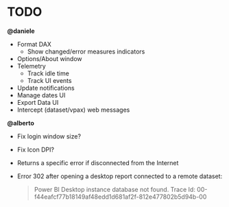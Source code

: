 # TODO

**@daniele**
- Format DAX
    - Show changed/error measures indicators
- Options/About window
- Telemetry 
    - Track idle time
    - Track UI events
- Update notifications
- Manage dates UI
- Export Data UI
- Intercept (dataset/vpax) web messages

**@alberto**
- Fix login window size?
- Fix Icon DPI?
- Returns a specific error if disconnected from the Internet

- Error 302 after opening a desktop report connected to a remote dataset:
    >Power BI Desktop instance database not found.
    >Trace Id: 00-f44eafcf77b18149af48edd1d681af2f-812e477802b5d94b-00
